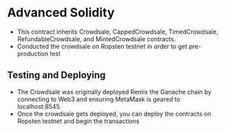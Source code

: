 # Advanced Solidity

- This contract inherits Crowdsale, CappedCrowdsale, TimedCrowdsale, RefundableCrowdsale, and MintedCrowdsale contracts.
- Conducted the crowdsale on Ropsten testnet in order to get pre-production test


## Testing and Deploying
- The Crowdsale was originally deployed Remix the Ganache chain by connecting to Web3 and ensuring MetaMask is geared to localhost:8545.
- Once the crowdsale gets deployed, you can deploy the contracts on Ropsten testnet and begin the transactions
